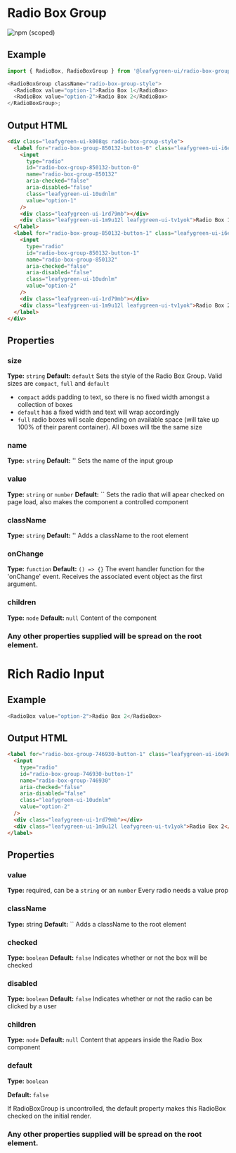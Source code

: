 # Radio Box Group

![npm (scoped)](https://img.shields.io/npm/v/@leafygreen-ui/radio-box-group.svg)

## Example

```js
import { RadioBox, RadioBoxGroup } from '@leafygreen-ui/radio-box-group';

<RadioBoxGroup className="radio-box-group-style">
  <RadioBox value="option-1">Radio Box 1</RadioBox>
  <RadioBox value="option-2">Radio Box 2</RadioBox>
</RadioBoxGroup>;
```

## Output HTML

```html
<div class="leafygreen-ui-k008qs radio-box-group-style">
  <label for="radio-box-group-850132-button-0" class="leafygreen-ui-i6e9um">
    <input
      type="radio"
      id="radio-box-group-850132-button-0"
      name="radio-box-group-850132"
      aria-checked="false"
      aria-disabled="false"
      class="leafygreen-ui-10udnlm"
      value="option-1"
    />
    <div class="leafygreen-ui-1rd79mb"></div>
    <div class="leafygreen-ui-1m9u12l leafygreen-ui-tv1yok">Radio Box 1</div>
  </label>
  <label for="radio-box-group-850132-button-1" class="leafygreen-ui-i6e9um">
    <input
      type="radio"
      id="radio-box-group-850132-button-1"
      name="radio-box-group-850132"
      aria-checked="false"
      aria-disabled="false"
      class="leafygreen-ui-10udnlm"
      value="option-2"
    />
    <div class="leafygreen-ui-1rd79mb"></div>
    <div class="leafygreen-ui-1m9u12l leafygreen-ui-tv1yok">Radio Box 2</div>
  </label>
</div>
```

## Properties

### size

**Type:** `string`
**Default:** `default`
Sets the style of the Radio Box Group. Valid sizes are `compact`, `full` and `default`

- `compact` adds padding to text, so there is no fixed width amongst a collection of boxes
- `default` has a fixed width and text will wrap accordingly
- `full` radio boxes will scale depending on available space (will take up 100% of their parent container). All boxes will tbe the same size

### name

**Type:** `string`
**Default:** ''
Sets the name of the input group

### value

**Type:** `string` or `number`
**Default:** ``
Sets the radio that will apear checked on page load, also makes the component a controlled component

### className

**Type:** `string`
**Default:** ''
Adds a className to the root element

### onChange

**Type:** `function`
**Default:** `() => {}`
The event handler function for the 'onChange' event. Receives the associated event object as the first argument.

### children

**Type:** `node`
**Default:** `null`
Content of the component

### Any other properties supplied will be spread on the root element.

# Rich Radio Input

## Example

```js
<RadioBox value="option-2">Radio Box 2</RadioBox>
```

## Output HTML

```html
<label for="radio-box-group-746930-button-1" class="leafygreen-ui-i6e9um">
  <input
    type="radio"
    id="radio-box-group-746930-button-1"
    name="radio-box-group-746930"
    aria-checked="false"
    aria-disabled="false"
    class="leafygreen-ui-10udnlm"
    value="option-2"
  />
  <div class="leafygreen-ui-1rd79mb"></div>
  <div class="leafygreen-ui-1m9u12l leafygreen-ui-tv1yok">Radio Box 2</div>
</label>
```

## Properties

### value

**Type:** required, can be a `string` or an `number`
Every radio needs a value prop

### className

**Type:** string
**Default:** ``
Adds a className to the root element

### checked

**Type:** `boolean`
**Default:** `false`
Indicates whether or not the box will be checked

### disabled

**Type:** `boolean`
**Default:** `false`
Indicates whether or not the radio can be clicked by a user

### children

**Type:** `node`
**Default:** `null`
Content that appears inside the Radio Box component

### default

**Type:** `boolean`

**Default:** `false`

If RadioBoxGroup is uncontrolled, the default property makes this RadioBox checked on the initial render.

### Any other properties supplied will be spread on the root element.
